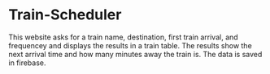 # Train-Scheduler
This website asks for a train name, destination, first train arrival, and frequencey and displays the results in a train table. The results show the next arrival time and how many minutes away the train is. The data is saved in firebase.
